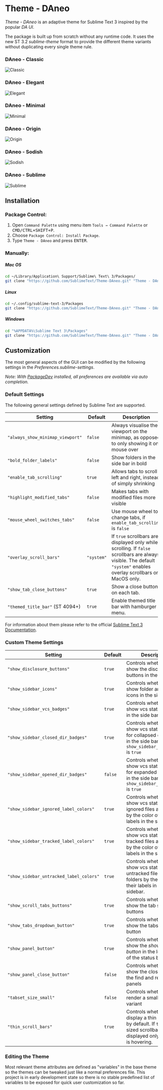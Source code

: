 # Theme - DAneo

_Theme - DAneo_ is an adaptive theme for Sublime Text 3 inspired by the popular _DA UI_.

The package is built up from scratch without any runtime code. It uses the new ST 3.2 _sublime-theme_ format to provide the different theme variants without duplicating every single theme rule.


### DAneo - Classic

![Classic](docs/assets/DAneo%20-%20Classic.png)


### DAneo - Elegant

![Elegant](docs/assets/DAneo%20-%20Elegant.png)


### DAneo - Minimal

![Minimal](docs/assets/DAneo%20-%20Minimal.png)


### DAneo - Origin

![Origin](docs/assets/DAneo%20-%20Origin.png)


### DAneo - Sodish

![Sodish](docs/assets/DAneo%20-%20Sodish.png)


### DAneo - Sublime

![Sublime](docs/assets/DAneo%20-%20Sublime.png)


## Installation

### Package Control:

1. Open `Command Palette` using menu item `Tools → Command Palette` or <kbd>CMD/CTRL+SHIFT+P</kbd>.
2. Choose `Package Control: Install Package`.
3. Type `Theme - DAneo` and press <kbd>ENTER</kbd>.


### Manually:

##### Mac OS

```sh
cd ~/Library/Application\ Support/Sublime\ Text\ 3/Packages/
git clone "https://github.com/SublimeText/Theme-DAneo.git" "Theme - DAneo"
```


##### Linux

```sh
cd ~/.config/sublime-text-3/Packages
git clone "https://github.com/SublimeText/Theme-DAneo.git" "Theme - DAneo"
```


##### Windows

```sh
cd "%APPDATA%\Sublime Text 3\Packages"
git clone "https://github.com/SublimeText/Theme-DAneo.git" "Theme - DAneo"
```


## Customization

The most general aspects of the GUI can be modified by the following settings in the _Preferences.sublime-settings_.

_Note: With [PackageDev](https://packagecontrol.io/packages/PackageDev) installed, all preferences are available via auto completion._


### Default Settings

The following general settings defined by Sublime Text are supported.

Setting                            | Default    | Description
-----------------------------------|------------|-------------------------------------------------------------------
`"always_show_minimap_viewport"`   | `false`    | Always visualise the viewport on the minimap, as opposed to only showing it on mouse over
`"bold_folder_labels"`             | `false`    | Show folders in the side bar in bold
`"enable_tab_scrolling"`           | `true`     | Allows tabs to scroll left and right, instead of simply shrinking
`"highlight_modified_tabs"`        | `false`    | Makes tabs with modified files more visible
`"mouse_wheel_switches_tabs"`      | `false`    | Use mouse wheel to change tabs, if `enable_tab_scrolling` is `false`
`"overlay_scroll_bars"`            | `"system"` | If `true` scrollbars are displayed only while scrolling. If `false` scrollbars are always visible. The default `"system"` enables overlay scrollbars on MacOS only.
`"show_tab_close_buttons"`         | `true`     | Show a close button on each tab.
`"themed_title_bar"` (ST 4094+)    | `true`     | Enable themed title bar with hamburger menu.

For information about them please refer to the official [Sublime Text 3 Documentation](https://www.sublimetext.com/docs/3/themes.html#settings).


### Custom Theme Settings

Setting                                 | Default | Description
----------------------------------------|---------|-------------------------------------------------------------------
`"show_disclosure_buttons"`             | `true`  | Controls whether to show the disclosure buttons in the sidebar
`"show_sidebar_icons"`                  | `true`  | Controls whether to show folder and file icons in the sidebar
`"show_sidebar_vcs_badges"`             | `true`  | Controls whether to show vcs status badges in the side bar
`"show_sidebar_closed_dir_badges"`      | `true`  | Controls whether to show vcs status badges for collapsed directories in the side bar if `show_sidebar_vcs_badges` is `true`
`"show_sidebar_opened_dir_badges"`      | `false` | Controls whether to show vcs status badges for expanded directories in the side bar if `show_sidebar_vcs_badges` is `true`
`"show_sidebar_ignored_label_colors"`   | `true`  | Controls whether to show vcs status of ignored files and folders by the color of their labels in the sidebar.
`"show_sidebar_tracked_label_colors"`   | `true`  | Controls whether to show vcs status of tracked files and folders by the color of their labels in the sidebar.
`"show_sidebar_untracked_label_colors"` | `true`  | Controls whether to show vcs status of untracked files and folders by the color of their labels in the sidebar.
`"show_scroll_tabs_buttons"`            | `true`  | Controls whether to show the tab scroll buttons
`"show_tabs_dropdown_button"`           | `true`  | Controls whether to show the tabs dropdown button
`"show_panel_button"`                   | `true`  | Controls whether to show the _show panel button_ in the left corner of the status bar
`"show_panel_close_button"`             | `false` | Controls whether to show the close button of the find and replace panels
`"tabset_size_small"`                   | `false` | Controls whether to render a smaller tabset variant
`"thin_scroll_bars"`                    | `true`  | Controls whether to display a thin scrollbar by default. If `true` full sized scrollbars are displayed only if cursor is hovering.

### Editing the Theme

Most relevant theme attributes are defined as "variables" in the base theme so the themes can be tweaked just like a normal preferences file. This project is in early development state so there is no stable predefined list of variables to be exposed for quick user customization so far.
